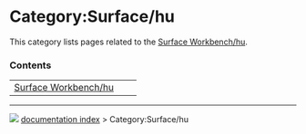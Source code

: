 # Category:Surface/hu
This category lists pages related to the [Surface Workbench/hu](Surface_Workbench/hu.md).

### Contents

|     |     |     |
| --- | --- | --- |
| [Surface Workbench/hu](Surface_Workbench/hu.md) |



---
![](images/Button_right.svg) [documentation index](../README.md) > Category:Surface/hu
